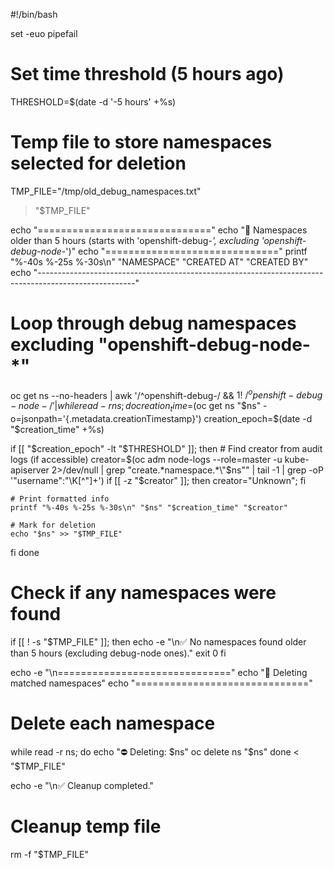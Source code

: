 #!/bin/bash

set -euo pipefail

# Set time threshold (5 hours ago)
THRESHOLD=$(date -d '-5 hours' +%s)

# Temp file to store namespaces selected for deletion
TMP_FILE="/tmp/old_debug_namespaces.txt"
> "$TMP_FILE"

echo "=============================="
echo "🧾 Namespaces older than 5 hours (starts with 'openshift-debug-*', excluding 'openshift-debug-node-*')"
echo "=============================="
printf "%-40s %-25s %-30s\n" "NAMESPACE" "CREATED AT" "CREATED BY"
echo "------------------------------------------------------------------------------------------------------"

# Loop through debug namespaces excluding "openshift-debug-node-*"
oc get ns --no-headers | awk '/^openshift-debug-/ && $1 !~ /^openshift-debug-node-/' | while read -r ns; do
  creation_time=$(oc get ns "$ns" -o=jsonpath='{.metadata.creationTimestamp}')
  creation_epoch=$(date -d "$creation_time" +%s)

  if [[ "$creation_epoch" -lt "$THRESHOLD" ]]; then
    # Find creator from audit logs (if accessible)
    creator=$(oc adm node-logs --role=master -u kube-apiserver 2>/dev/null | grep "create.*namespace.*\"$ns\"" | tail -1 | grep -oP '"username":"\K[^"]+')
    if [[ -z "$creator" ]]; then creator="Unknown"; fi

    # Print formatted info
    printf "%-40s %-25s %-30s\n" "$ns" "$creation_time" "$creator"

    # Mark for deletion
    echo "$ns" >> "$TMP_FILE"
  fi
done

# Check if any namespaces were found
if [[ ! -s "$TMP_FILE" ]]; then
  echo -e "\n✅ No namespaces found older than 5 hours (excluding debug-node ones)."
  exit 0
fi

echo -e "\n=============================="
echo "🧹 Deleting matched namespaces"
echo "=============================="

# Delete each namespace
while read -r ns; do
  echo "⛔ Deleting: $ns"
  oc delete ns "$ns"
done < "$TMP_FILE"

echo -e "\n✅ Cleanup completed."

# Cleanup temp file
rm -f "$TMP_FILE"